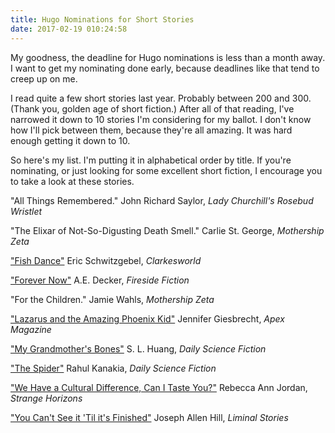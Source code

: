 ```yaml
---
title: Hugo Nominations for Short Stories
date: 2017-02-19 010:24:58
---
```


My goodness, the deadline for Hugo nominations is less than a month away. I want to get my nominating done early, because deadlines like that tend to creep up on me.

I read quite a few short stories last year. Probably between 200 and 300. (Thank you, golden age of short fiction.) After all of that reading, I've narrowed it down to 10 stories I'm considering for my ballot. I don't know how I'll pick between them, because they're all amazing. It was hard enough getting it down to 10.

So here's my list. I'm putting it in alphabetical order by title. If you're nominating, or just looking for some excellent short fiction, I encourage you to take a look at these stories. 

"All Things Remembered." John Richard Saylor, _Lady Churchill's Rosebud Wristlet_

"The Elixar of Not-So-Digusting Death Smell." Carlie St. George, _Mothership Zeta_

["Fish Dance"]( http://clarkesworldmagazine.com/schwitzgebel_07_16/) Eric Schwitzgebel, _Clarkesworld_

["Forever Now"]( http://www.firesidefiction.com/issue32/chapter/forever-now/) A.E. Decker, _Fireside Fiction_

"For the Children." Jamie Wahls, _Mothership Zeta_

["Lazarus and the Amazing Phoenix Kid"]( http://www.apex-magazine.com/lazarus-and-the-amazing-kid-phoenix/) Jennifer Giesbrecht, _Apex Magazine_

["My Grandmother's Bones"]( http://dailysciencefiction.com/fantasy/religious/s-l-huang/my-grandmothers-bones) S. L. Huang, _Daily Science Fiction_

["The Spider"]( http://dailysciencefiction.com/science-fiction/future-societies/rahul-kanakia/the-spider) Rahul Kanakia, _Daily Science Fiction_

["We Have a Cultural Difference, Can I Taste You?"]( http://strangehorizons.com/fiction/we-have-a-cultural-difference-can-i-taste-you/) Rebecca Ann Jordan, _Strange Horizons_

["You Can't See it 'Til it's Finished"](http://liminalstoriesmag.com/issue1/you-cant-see-it-til-its-finished/) Joseph Allen Hill, _Liminal Stories_
